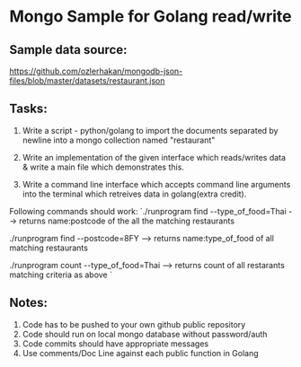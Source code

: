 # Mongo Sample for Golang read/write

## Sample data source:
https://github.com/ozlerhakan/mongodb-json-files/blob/master/datasets/restaurant.json

## Tasks:

1. Write a script - python/golang to import the documents separated by newline into a mongo collection named "restaurant"

2. Write an implementation of the given interface which reads/writes data & write a main file which demonstrates this.

3. Write a command line interface which accepts command line arguments into the terminal which retreives data in golang(extra credit).

Following commands should work:
`./runprogram find --type_of_food=Thai
 --> returns name:postcode of the all the matching restaurants

./runprogram find --postcode=8FY 
 --> returns name:type_of_food of all matching restaurants

./runprogram count --type_of_food=Thai
 --> returns count of all restarants matching criteria as above
 `
## Notes:
1. Code has to be pushed to your own github public repository
2. Code should run on local mongo database without password/auth
3. Code commits should have appropriate messages
4. Use comments/Doc Line against each public function in Golang
